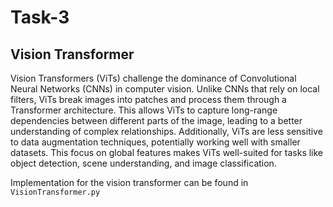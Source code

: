 # Task-3
## Vision Transformer
Vision Transformers (ViTs) challenge the dominance of Convolutional Neural Networks (CNNs) in computer vision. Unlike CNNs that rely on local filters, ViTs break images into patches and process them through a Transformer architecture. This allows ViTs to capture long-range dependencies between different parts of the image, leading to a better understanding of complex relationships. Additionally, ViTs are less sensitive to data augmentation techniques, potentially working well with smaller datasets. This focus on global features makes ViTs well-suited for tasks like object detection, scene understanding, and image classification.

Implementation for the vision transformer can be found in `VisionTransformer.py`